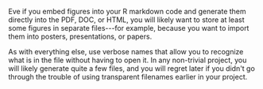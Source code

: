 Eve if you embed figures into your R markdown code and generate them directly into the PDF, DOC, or HTML, you will likely want 
to store at least some figures in separate files---for example, because you want to import them into posters, presentations, 
or papers. 

As with everything else, use verbose names that allow you to recognize what is in the file without having to open it. In any non-trivial
project, you will likely generate quite a few files, and you will regret later if you didn't go through the trouble of using transparent
filenames earlier in your project.
